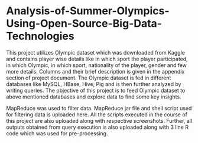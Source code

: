 # Analysis-of-Summer-Olympics-Using-Open-Source-Big-Data-Technologies
This project utilizes Olympic dataset which was downloaded from Kaggle and contains player wise details like in which sport the player participated, in
which Olympic, in which sport, nationality of the player, gender and few more details. Columns and their brief description is given in the appendix section of project document. The
Olympic dataset is fed in different databases like MySQL, HBase, Hive, Pig and is then further analyzed by writing queries. The objective of this project is to feed Olympic dataset to above mentioned databases and explore data to find some key insights.

MapReduce was used to filter data. MapReduce jar file and shell script used for filtering data is uploaded here. All the scripts executed in the course of this project are also uploaded
along with respective screenshots. Further, all outputs obtained from query execution is also uploaded along with 3 line R code which was used for pre-processing.
